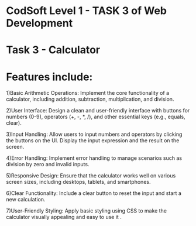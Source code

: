 # CodSoft Level 1 - TASK 3 of Web Development 
# Task 3 - Calculator

# Features include: 

1)Basic Arithmetic Operations: Implement the core functionality of a calculator, 
including addition, subtraction, multiplication, and division.

2)User Interface: Design a clean and user-friendly interface with buttons for numbers (0-9), operators (+, -, *, /), and other essential keys (e.g., equals, clear). 

3)Input Handling: Allow users to input numbers and operators by clicking the buttons on the UI. Display the input expression and the result on the screen. 

4)Error Handling: Implement error handling to manage scenarios such as division by zero and invalid inputs. 

5)Responsive Design: Ensure that the calculator works well on various screen sizes, including desktops, tablets, and smartphones. 

6)Clear Functionality: Include a clear button to reset the input and start a new calculation. 

7)User-Friendly Styling: Apply basic styling using CSS to make the calculator visually appealing and easy to use it .